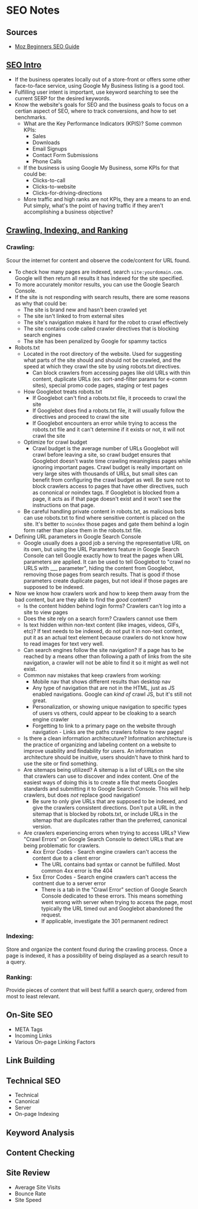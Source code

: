 # SEO Notes

## Sources 
- [Moz Beginners SEO Guide](https://moz.com/beginners-guide-to-seo)

## [SEO Intro](https://moz.com/beginners-guide-to-seo/why-search-engine-marketing-is-necessary)
  - If the business operates locally out of a store-front or offers some other face-to-face service, using Google My Business listing is a good tool. 
  - Fulfilling user intent is important, use keyword searching to see the current SERP for the desired keywords.
  - Know the website's goals for SEO and the business goals to focus on a certian aspect of SEO, where to track conversions, and how to set benchmarks. 
    - What are the Key Performance Indicators (KPIS)? Some common KPIs:
      - Sales
      - Downloads
      - Email Signups
      - Contact Form Submissions
      - Phone Calls
    - If the business is using Google My Business, some KPIs for that could be:
      - Clicks-to-call
      - Clicks-to-website
      - Clicks-for-driving-directions
    - More traffic and high ranks are not KPIs, they are a means to an end. Put simply, what's the point of having traffic if they aren't accomplishing a business objective?

## [Crawling, Indexing, and Ranking](https://moz.com/beginners-guide-to-seo/how-search-engines-operate)
  ### Crawling: 
  Scour the internet for content and observe the code/content for URL found.

  - To check how many pages are indexed, search `site:yourdomain.com`. Google will then return all results it has indexed for the site specified.
  - To more accurately monitor results, you can use the Google Search Console. 
  - If the site is not responding with search results, there are some reasons as why that could be:
    - The site is brand new and hasn't been crawled yet
    - The site isn't linked to from external sites
    - The site's navigation makes it hard for the robot to crawl effectively
    - The site contains code called crawler directives that is blocking search engines
    - The site has been penalized by Google for spammy tactics
  - Robots.txt
    - Located in the root directory of the website. Used for suggesting what parts of the site should and should not be crawled, and the speed at which they crawl the site by using robots.txt directives. 
      - Can block crawlers from accessing pages like old URLs with thin content, duplicate URLs (ex. sort-and-filter params for e-comm sites), special promo code pages, staging or test pages
    - How Googlebot treats robots.txt
      - If Googlebot can't find a robots.txt file, it proceeds to crawl the site
      - If Googlebot does find a robots.txt file, it will usually follow the directives and proceed to crawl the site
      - If Googlebot encounters an error while trying to access the robots.txt file and it can't determine if it exists or not, it will not crawl the site
    - Optimize for crawl budget
      - Crawl budget is the average number of URLs Googlebot will crawl before leaving a site, so crawl budget ensures that Googlebot doesn't waste time crawling meaningless pages while ignoring important pages. Crawl budget is really important on very large sites with thousands of URLs, but small sites can benefit from configuring the crawl budget as well. Be sure not to block crawlers access to pages that have other directives, such as cononical or noindex tags. If Googlebot is blocked from a page, it acts as if that page doesn't exist and it won't see the instructions on that page. 
    - Be careful handling private content in robots.txt, as malicious bots can use robots.txt to find where sensitive content is placed on the site. It's better to `noindex` those pages and gate them behind a login form rather than place them in the robots.txt file. 
  - Defining URL parameters in Google Search Console
    - Google usually does a good job a serving the representative URL on its own, but using the URL Parameters feature in Google Search Console can tell Google exactly how to treat the pages when URL parameters are applied. It can be used to tell Googlebot to "crawl no URLS with ___ parameter", hiding the content from Googlebot, removing those pages from search results. That is good if those parameters create duplicate pages, but not ideal if those pages are supposed to be indexed. 
  - Now we know how crawlers work and how to keep them away from the bad content, but are they able to find the *good* content?
    - Is the content hidden behind login forms? Crawlers can't log into a site to view pages
    - Does the site rely on a search form? Crawlers cannot use them
    - Is text hidden within non-text content (like images, videos, GIFs, etc)? If text needs to be indexed, do not put it in non-text content, put it as an actual text element because crawlers do not know how to read images for text very well. 
    - Can search engines follow the site navigation? If a page has to be reached by a means other than following a path of links from the site navigation, a crawler will not be able to find it so it might as well not exist.
    - Common nav mistakes that keep crawlers from working:
      - Mobile nav that shows different results than desktop nav
      - Any type of navigation that are not in the HTML, just as JS enabled navigations. Google can *kind of* crawl JS, but it's still not great. 
      - Personalization, or showing unique navigation to specific types of users vs others, could appear to be cloaking to a search engine crawler 
      -  Forgetting to link to a primary page on the website through navigation - Links are the paths crawlers follow to new pages! 
    - Is there a clean information architecuture? Information architecture is the practice of organizing and labeling content on a website to improve usability and findability for users. An information architecture should be inuitive, users shouldn't have to think hard to use the site or find something.
    - Are sitemaps being utilized? A sitemap is a list of URLs on the site that crawlers can use to discover and index content. One of the easiest ways of doing this is to create a file that meets Googles standards and submitting it to Google Search Console. This will help crawlers, but does *not* replace good navigation! 
      - Be sure to only give URLs that are supposed to be indexed, and give the crawlers consistent directions. Don't put a URL in the sitemap that is blocked by robots.txt, or include URLs in the sitemap that are dupilcates rather than the preferred, canonical version. 
    - Are crawlers experiencing errors when trying to access URLs? View "Crawl Errors" on Google Search Console to detect URLs that are being problematic for crawlers. 
      - 4xx Error Codes - Search engine crawlers can't access the content due to a client error
        - The URL contains bad syntax or cannot be fulfilled. Most common 4xx error is the 404
      - 5xx Error Codes - Search engine crawlers can't access the contnent due to a server error
        - There is a tab in the "Crawl Error" section of Google Search Console dedicated to these errors. This means something went wrong with server when trying to access the page, most typically the URL timed out and Googlebot abandoned the request. 
        - If applicable, investigate the 301 permanent redirect 

  ### Indexing: 
  Store and organize the content found during the crawling process. Once a page is indexed, it has a possibility of being displayed as a search result to a query. 

 
  ### Ranking: 
  Provide pieces of content that will best fulfill a search query, ordered from most to least relevant. 
  

## On-Site SEO
  - META Tags
  - Incoming Links
  - Various On-page Linking Factors

## Link Building

## Technical SEO
  - Technical
  - Canonical
  - Server
  - On-page Indexing

## Keyword Analysis

## Content Checking 

## Site Review
  - Average Site Visits
  - Bounce Rate
  - Site Speed
